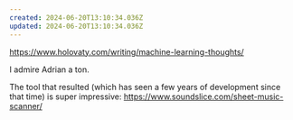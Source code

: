 ```yaml
---
created: 2024-06-20T13:10:34.036Z
updated: 2024-06-20T13:10:34.036Z
---
```

https://www.holovaty.com/writing/machine-learning-thoughts/

I admire Adrian a ton.

The tool that resulted (which has seen a few years of development since that time) is super impressive: https://www.soundslice.com/sheet-music-scanner/